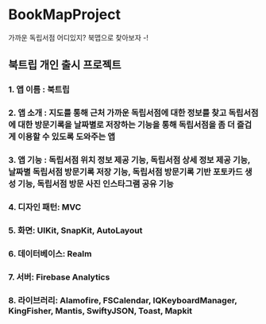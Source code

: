 # BookMapProject
가까운 독립서점 어디있지? 북맵으로 찾아보자 -!

## 북트립 개인 출시 프로젝트

### 1. 앱 이름 : 북트립 
### 2. 앱 소개 : 지도를 통해 근처 가까운 독립서점에 대한 정보를 찾고 독립서점에 대한 방문기록을 날짜별로 저장하는 기능을 통해 독립서점을 좀 더 즐겁게 이용할 수 있도록 도와주는 앱
### 3. 앱 기능 : 독립서점 위치 정보 제공 기능, 독립서점 상세 정보 제공 기능, 날짜별 독립서점 방문기록 저장 기능, 독립서점 방문기록 기반 포토카드 생성 기능, 독립서점 방문 사진 인스타그램 공유 기능
### 4. 디자인 패턴: MVC
### 5. 화면: UIKit, SnapKit, AutoLayout
### 6. 데이터베이스: Realm
### 7. 서버: Firebase Analytics
### 8. 라이브러리: Alamofire, FSCalendar, IQKeyboardManager, KingFisher, Mantis, SwiftyJSON, Toast, Mapkit

